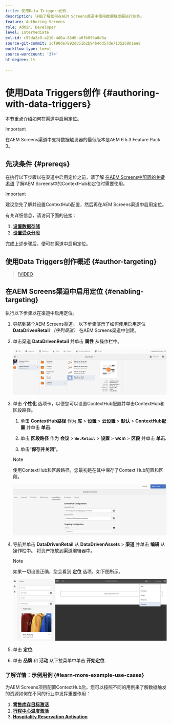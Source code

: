 ```yaml
---
title: 使用Data Triggers创作
description: 详细了解如何在AEM Screens渠道中使用数据触发器进行创作。
feature: Authoring Screens
role: Admin, Developer
level: Intermediate
exl-id: c95da2e9-a216-4d0a-85d0-a0fb895a8d8a
source-git-commit: 1cf90de7892d051b2b94b4dd57de7135269b1ee8
workflow-type: tm+mt
source-wordcount: '374'
ht-degree: 1%

---
```


# 使用Data Triggers创作 {#authoring-with-data-triggers}

本节重点介绍如何在渠道中启用定位。

>[!IMPORTANT]
>
>在AEM Screens渠道中支持数据触发器的最低版本是AEM 6.5.3 Feature Pack 3。

## 先决条件 {#prereqs}

在执行以下步骤以在渠道中启用定位之前，请了解 [在AEM Screens中配置的关键术语](configuring-context-hub.md) 了解AEM Screens中的ContextHub和定位时需要使用。

>[!IMPORTANT]
>
>建议您先了解并设置ContextHub配置，然后再在AEM Screens渠道中启用定位。

有关详细信息，请访问下面的链接：

1. **[设置数据存储](configuring-context-hub.md)**
1. **[设置受众分段](configuring-context-hub.md)**

完成上述步骤后，便可在渠道中启用定位。

## 使用Data Triggers创作概述 {#author-targeting}

>[!VIDEO](https://video.tv.adobe.com/v/31921)

## 在AEM Screens渠道中启用定位 {#enabling-targeting}

执行以下步骤以在渠道中启用定位。

1. 导航到某个AEM Screens渠道。 以下步骤演示了如何使用启用定位 **DataDrivenRetail** *（序列渠道）* 在AEM Screens渠道中创建。

1. 单击渠道 **DataDrivenRetail** 并单击 **属性** 从操作栏中。

   ![screen_shot_2019-05-01at43332pm](assets/screen_shot_2019-05-01at43332pm.png)

1. 单击 **个性化** 选项卡，以便您可以设置ContextHub配置并单击ContextHub和区段路径。

   1. 单击 **ContextHub路径** 作为 **库** > **设置** > **云设置** > **默认** > **ContextHub配置** 并单击 **单击**.

   1. 单击 **区段路径** 作为 **会议** > **`We.Retail`** > **设置** > **wcm** > **区段** 并单击 **单击**.

   1. 单击“**保存并关闭**”。

   >[!NOTE]
   >
   >使用ContextHub和区段路径，您最初是在其中保存了Context Hub配置和区段。

   ![screen_shot_2019-05-01at44030pm](assets/screen_shot_2019-05-01at44030pm.png)

1. 导航并单击 **DataDrivenRetail** 从 **DataDrivenAssets** > **渠道** 并单击 **编辑** 从操作栏中。 将资产拖放到渠道编辑器中。

   >[!NOTE]
   >
   >如果一切设置正确，您会看到 **定位** 选项，如下图所示。

   ![screen_shot_2019-05-01at44231pm](assets/screen_shot_2019-05-01at44231pm.png)

1. 单击 **定位**.

1. 单击 **品牌** 和 **活动** 从下拉菜单中单击 **开始定位**.

### 了解详情：示例用例 {#learn-more-example-use-cases}

为AEM Screens项目配置ContextHub后，您可以按照不同的用例来了解数据触发的资源如何在不同的行业中发挥重要作用：

1. **[零售库存目标激活](retail-inventory-activation.md)**
1. **[行程中心温度激活](local-temperature-activation.md)**
1. **[Hospitality Reservation Activation](hospitality-reservation-activation.md)**
